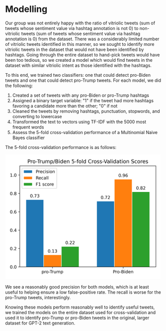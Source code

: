 # Modelling

Our group was not entirely happy with the ratio of vitriolic tweets (sum of tweets whose sentiment value via hashtag annotation is not 0) to non-vitriolic tweets (sum of tweets whose sentiment value via hashtag annotation is 0) from the dataset. There was a considerably limited number of vitriolic tweets identified in this manner, so we sought to identify more vitriolic tweets in the dataset that would not have been identified by hashtags. Going through the entire dataset to hand-pick tweets would have been too tedious, so we created a model which would find tweets in the dataset with similar vitriolic intent as those identified with the hashtags.

To this end, we trained two classifiers: one that could detect pro-Biden tweets and one that could detect pro-Trump tweets. For each model, we did the following:

1. Created a set of tweets with any pro-Biden or pro-Trump hashtags
2. Assigned a binary target variable: "1" if the tweet had more hashtags favoring a candidate more than the other; "0" if not
3. Cleaned the tweets by removing hashtags, punctuation, stopwords, and converting to lowercase
4. Transformed the text to vectors using TF-IDF with the 5000 most frequent words 
5. Assess the 5-fold cross-validation performance of a Multinomial Naive Bayes classifier

The 5-fold cross-validation performance is as follows:

<img src="modelling_performance.png" width=500></img>

We see a reasonably good precision for both models, which is at least useful to helping ensure a low false-positive rate. The recall is worse for the pro-Trump tweets, interestingly. 

Knowing these models perform reasonably well to identify useful tweets, we trained the models on the entire dataset used for cross-validation and used it to identify pro-Trump or pro-Biden tweets in the original, larger dataset for GPT-2 text generation.

